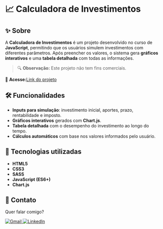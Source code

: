 # 📈 Calculadora de Investimentos

## ✨ Sobre

A **Calculadora de Investimentos** é um projeto desenvolvido no curso de **JavaScript**, permitindo que os usuários simulem investimentos com diferentes parâmetros. Após preencher os valores, o sistema gera **gráficos interativos** e uma **tabela detalhada** com todas as informações.

> 🔍 **Observação:** Este projeto não tem fins comerciais.

📌 **Acesse:**[Link do projeto](https://fancy-kitsune-8c51a5.netlify.app/)

## 🛠 Funcionalidades

-   **Inputs para simulação**: investimento inicial, aportes, prazo, rentabilidade e imposto.
-   **Gráficos interativos** gerados com **Chart.js**.
-   **Tabela detalhada** com o desempenho do investimento ao longo do tempo.
-   **Cálculos automáticos** com base nos valores informados pelo usuário.

## 🚀 Tecnologias utilizadas

-   **HTML5**
-   **CSS3**
-   **SASS**
-   **JavaScript (ES6+)**
-   **Chart.js**

## 💌 Contato

Quer falar comigo?

<p align="left">  
<a href="mailto:edsoncarvalhointuria@gmail.com" title="Gmail">  
  <img src="https://img.shields.io/badge/-Gmail-FF0000?style=flat-square&labelColor=FF0000&logo=gmail&logoColor=white" alt="Gmail"/>  
</a>  
<a href="https://br.linkedin.com/in/edson-carvalho-inturia-1442a0129" title="LinkedIn">  
  <img src="https://img.shields.io/badge/-LinkedIn-0e76a8?style=flat-square&logo=linkedin&logoColor=white" alt="LinkedIn"/>  
</a> 
</p>
